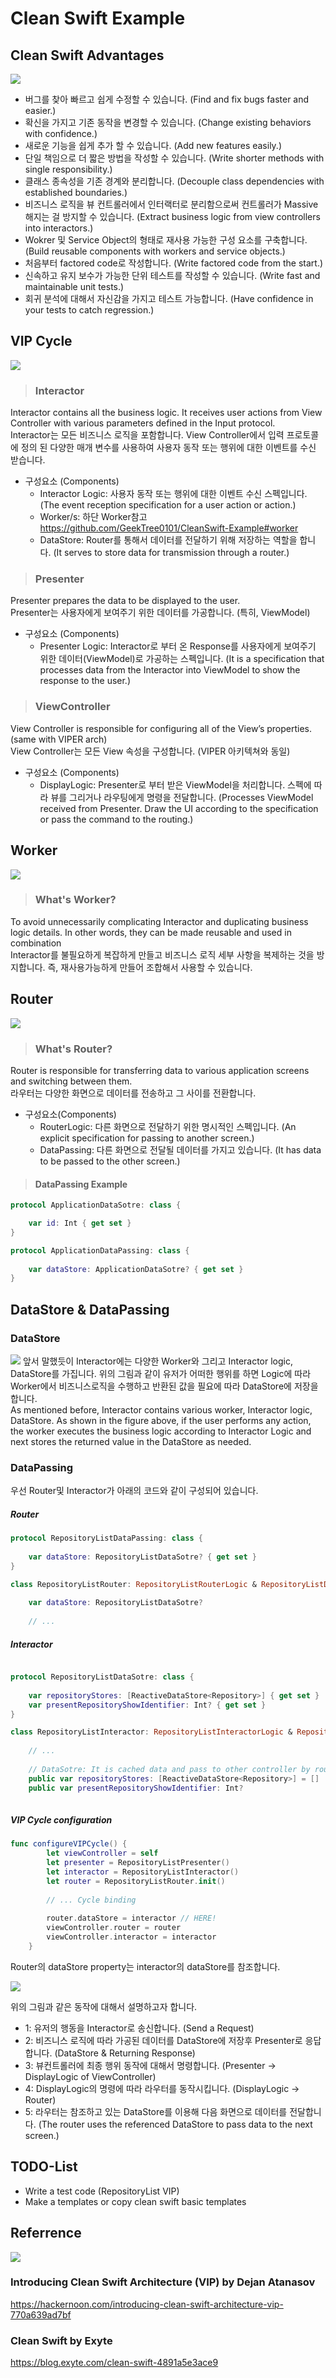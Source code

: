 # Clean Swift Example 

## Clean Swift Advantages

<img src= "https://github.com/GeekTree0101/CleanSwift-Example/blob/master/res/Clean%20Swift.png" />

- 버그를 찾아 빠르고 쉽게 수정할 수 있습니다. (Find and fix bugs faster and easier.)
- 확신을 가지고 기존 동작을 변경할 수 있습니다. (Change existing behaviors with confidence.)
- 새로운 기능을 쉽게 추가 할 수 있습니다. (Add new features easily.)
- 단일 책임으로 더 짧은 방법을 작성할 수 있습니다. (Write shorter methods with single responsibility.)
- 클래스 종속성을 기존 경계와 분리합니다. (Decouple class dependencies with established boundaries.)
- 비즈니스 로직을 뷰 컨트롤러에서 인터랙터로 분리함으로써 컨트롤러가 Massive해지는 걸 방지할 수 있습니다. (Extract business logic from view controllers into interactors.)
- Wokrer 및 Service Object의 형태로 재사용 가능한 구성 요소를 구축합니다. (Build reusable components with workers and service objects.)
- 처음부터 factored code로 작성합니다. (Write factored code from the start.)
- 신속하고 유지 보수가 가능한 단위 테스트를 작성할 수 있습니다. (Write fast and maintainable unit tests.)
- 회귀 분석에 대해서 자신감을 가지고 테스트 가능합니다. 
(Have confidence in your tests to catch regression.)

## VIP Cycle

<img src= "https://github.com/GeekTree0101/CleanSwift-Example/blob/master/res/VIP%20Cycle.png" />

> ### Interactor
Interactor contains all the business logic. It receives user actions from View Controller with various parameters defined in the Input protocol.
<br/>
Interactor는 모든 비즈니스 로직을 포함합니다. View Controller에서 입력 프로토콜에 정의 된 다양한 매개 변수를 사용하여 사용자 동작 또는 행위에 대한 이벤트를 수신 받습니다.

- 구성요소 (Components)
  - Interactor Logic: 사용자 동작 또는 행위에 대한 이벤트 수신 스펙입니다. (The event reception specification for a user action or action.)
  - Worker/s: 하단 Worker참고 https://github.com/GeekTree0101/CleanSwift-Example#worker
  - DataStore: Router를 통해서 데이터를 전달하기 위해 저장하는 역할을 합니다. (It serves to store data for transmission through a router.)

> ### Presenter
Presenter prepares the data to be displayed to the user.
<br/>
Presenter는 사용자에게 보여주기 위한 데이터를 가공합니다. (특히, ViewModel)

- 구성요소 (Components)
  - Presenter Logic: Interactor로 부터 온 Response를 사용자에게 보여주기 위한 데이터(ViewModel)로 가공하는 스펙입니다. (It is a specification that processes data from the Interactor into ViewModel to show the response to the user.)

> ### ViewController
View Controller is responsible for configuring all of the View’s properties. (same with VIPER arch)
<br/>
View Controller는 모든 View 속성을 구성합니다. (VIPER 아키텍쳐와 동일)

- 구성요소 (Components)
  - DisplayLogic: Presenter로 부터 받은 ViewModel을 처리합니다. 스펙에 따라 뷰를 그리거나 라우팅에게 명령을 전달합니다. (Processes ViewModel received from Presenter. Draw the UI according to the specification or pass the command to the routing.)

## Worker

<img src= "https://github.com/GeekTree0101/CleanSwift-Example/blob/master/res/Worker.png" />

> ### What's Worker?
To avoid unnecessarily complicating Interactor and duplicating business logic details. In other words, they can be made reusable and used in combination
<br/>
Interactor를 불필요하게 복잡하게 만들고 비즈니스 로직 세부 사항을 복제하는 것을 방지합니다. 즉, 재사용가능하게 만들어 조합해서 사용할 수 있습니다.

## Router

<img src= "https://github.com/GeekTree0101/CleanSwift-Example/blob/master/res/Routing.png" />

> ### What's Router?
Router is responsible for transferring data to various application screens and switching between them.
<br/>
라우터는 다양한 화면으로 데이터를 전송하고 그 사이를 전환합니다. 

- 구성요소(Components)
  - RouterLogic: 다른 화면으로 전달하기 위한 명시적인 스펙입니다. (An explicit specification for passing to another screen.)
  - DataPassing: 다른 화면으로 전달될 데이터를 가지고 있습니다. (It has data to be passed to the other screen.)
  
> #### DataPassing Example  
```swift
protocol ApplicationDataSotre: class {

    var id: Int { get set }
}

protocol ApplicationDataPassing: class {
    
    var dataStore: ApplicationDataSotre? { get set }
}
```

## DataStore & DataPassing

### DataStore
<img src="https://github.com/GeekTree0101/CleanSwift-Example/blob/master/res/Data%20Store.png" />
앞서 말했듯이 Interactor에는 다양한 Worker와 그리고 Interactor logic, DataStore를 가집니다. 
위의 그림과 같이 유저가 어떠한 행위를 하면 Logic에 따라 Worker에서 비즈니스로직을 수행하고 반환된 값을 필요에 따라 DataStore에 저장을 합니다. 
<br/>
As mentioned before, Interactor contains various worker, Interactor logic, DataStore.
As shown in the figure above, if the user performs any action, the worker executes the business logic according to Interactor Logic and next stores the returned value in the DataStore as needed.

### DataPassing
우선 Router및 Interactor가 아래의 코드와 같이 구성되어 있습니다.

##### Router
```swift
protocol RepositoryListDataPassing: class {
    
    var dataStore: RepositoryListDataSotre? { get set }
}

class RepositoryListRouter: RepositoryListRouterLogic & RepositoryListDataPassing {
    
    var dataStore: RepositoryListDataSotre?
    
    // ...
```

##### Interactor
```swift

protocol RepositoryListDataSotre: class {
    
    var repositoryStores: [ReactiveDataStore<Repository>] { get set }
    var presentRepositoryShowIdentifier: Int? { get set }
}

class RepositoryListInteractor: RepositoryListInteractorLogic & RepositoryListDataSotre {
    
    // ...
    
    // DataSotre: It is cached data and pass to other controller by router
    public var repositoryStores: [ReactiveDataStore<Repository>] = []
    public var presentRepositoryShowIdentifier: Int?
    
```

##### VIP Cycle configuration
```swift
func configureVIPCycle() {
        let viewController = self
        let presenter = RepositoryListPresenter()
        let interactor = RepositoryListInteractor()
        let router = RepositoryListRouter.init()
        
        // ... Cycle binding
        
        router.dataStore = interactor // HERE!
        viewController.router = router
        viewController.interactor = interactor
    }
```

Router의  dataStore property는 interactor의 dataStore를 참조합니다.


<img src="https://github.com/GeekTree0101/CleanSwift-Example/blob/master/res/Data%20Passing.png" />

위의 그림과 같은 동작에 대해서 설명하고자 합니다. 

- 1: 유저의 행동을 Interactor로 송신합니다. (Send a Request)
- 2: 비즈니스 로직에 따라 가공된 데이터를 DataStore에 저장후 Presenter로 응답합니다. (DataStore & Returning Response)
- 3: 뷰컨트롤러에 최종 행위 동작에 대해서 명령합니다. (Presenter -> DisplayLogic of ViewController)
- 4: DisplayLogic의 명령에 따라 라우터를 동작시킵니다. (DisplayLogic -> Router)
- 5: 라우터는 참조하고 있는 DataStore를 이용해 다음 화면으로 데이터를 전달합니다. (The router uses the referenced DataStore to pass data to the next screen.)


## TODO-List
- Write a test code (RepositoryList VIP)
- Make a templates or copy clean swift basic templates


## Referrence

<img src="https://cdn-images-1.medium.com/max/2600/1*E39B_vTuUab80MOlWwGjJQ.png" />

### Introducing Clean Swift Architecture (VIP) by Dejan Atanasov
https://hackernoon.com/introducing-clean-swift-architecture-vip-770a639ad7bf

### Clean Swift by Exyte
https://blog.exyte.com/clean-swift-4891a5e3ace9
